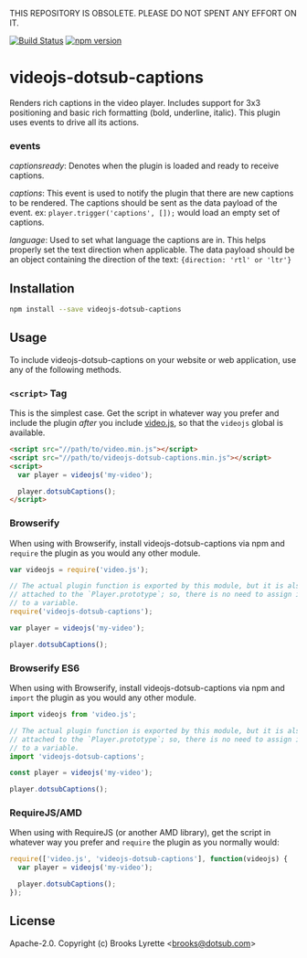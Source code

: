 THIS REPOSITORY IS OBSOLETE. PLEASE DO NOT SPENT ANY EFFORT ON IT.

[![Build Status](https://travis-ci.org/dotsub/videojs-dotsub-captions.svg?branch=master)](https://travis-ci.org/dotsub/videojs-dotsub-captions) [![npm version](https://badge.fury.io/js/videojs-dotsub-captions.svg)](https://badge.fury.io/js/videojs-dotsub-captions)
# videojs-dotsub-captions

Renders rich captions in the video player. Includes support for 3x3 positioning and basic rich formatting (bold, underline, italic). This plugin uses events to drive all its actions.

### events

*captionsready*: Denotes when the plugin is loaded and ready to receive captions.

*captions*: This event is used to notify the plugin that there are new captions to be rendered. The captions should be sent as the data payload of the event. ex: `player.trigger('captions', []);` would load an empty set of captions.

*language*: Used to set what language the captions are in. This helps properly set the text direction when applicable. The data payload should be an object containing the direction of the text: `{direction: 'rtl' or 'ltr'}`

## Installation

```sh
npm install --save videojs-dotsub-captions
```

## Usage

To include videojs-dotsub-captions on your website or web application, use any of the following methods.

### `<script>` Tag

This is the simplest case. Get the script in whatever way you prefer and include the plugin _after_ you include [video.js][videojs], so that the `videojs` global is available.

```html
<script src="//path/to/video.min.js"></script>
<script src="//path/to/videojs-dotsub-captions.min.js"></script>
<script>
  var player = videojs('my-video');

  player.dotsubCaptions();
</script>
```

### Browserify

When using with Browserify, install videojs-dotsub-captions via npm and `require` the plugin as you would any other module.

```js
var videojs = require('video.js');

// The actual plugin function is exported by this module, but it is also
// attached to the `Player.prototype`; so, there is no need to assign it
// to a variable.
require('videojs-dotsub-captions');

var player = videojs('my-video');

player.dotsubCaptions();
```

### Browserify ES6

When using with Browserify, install videojs-dotsub-captions via npm and `import` the plugin as you would any other module.

```js
import videojs from 'video.js';

// The actual plugin function is exported by this module, but it is also
// attached to the `Player.prototype`; so, there is no need to assign it
// to a variable.
import 'videojs-dotsub-captions';

const player = videojs('my-video');

player.dotsubCaptions();
```

### RequireJS/AMD

When using with RequireJS (or another AMD library), get the script in whatever way you prefer and `require` the plugin as you normally would:

```js
require(['video.js', 'videojs-dotsub-captions'], function(videojs) {
  var player = videojs('my-video');

  player.dotsubCaptions();
});
```

## License

Apache-2.0. Copyright (c) Brooks Lyrette &lt;brooks@dotsub.com&gt;


[videojs]: http://videojs.com/
